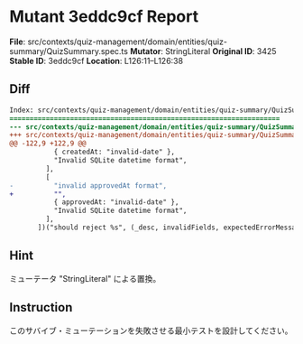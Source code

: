 # Mutant 3eddc9cf Report

**File**: src/contexts/quiz-management/domain/entities/quiz-summary/QuizSummary.spec.ts
**Mutator**: StringLiteral
**Original ID**: 3425
**Stable ID**: 3eddc9cf
**Location**: L126:11–L126:38

## Diff

```diff
Index: src/contexts/quiz-management/domain/entities/quiz-summary/QuizSummary.spec.ts
===================================================================
--- src/contexts/quiz-management/domain/entities/quiz-summary/QuizSummary.spec.ts	original
+++ src/contexts/quiz-management/domain/entities/quiz-summary/QuizSummary.spec.ts	mutated #3425
@@ -122,9 +122,9 @@
           { createdAt: "invalid-date" },
           "Invalid SQLite datetime format",
         ],
         [
-          "invalid approvedAt format",
+          "",
           { approvedAt: "invalid-date" },
           "Invalid SQLite datetime format",
         ],
       ])("should reject %s", (_desc, invalidFields, expectedErrorMessage) => {
```

## Hint

ミューテータ "StringLiteral" による置換。

## Instruction

このサバイブ・ミューテーションを失敗させる最小テストを設計してください。
